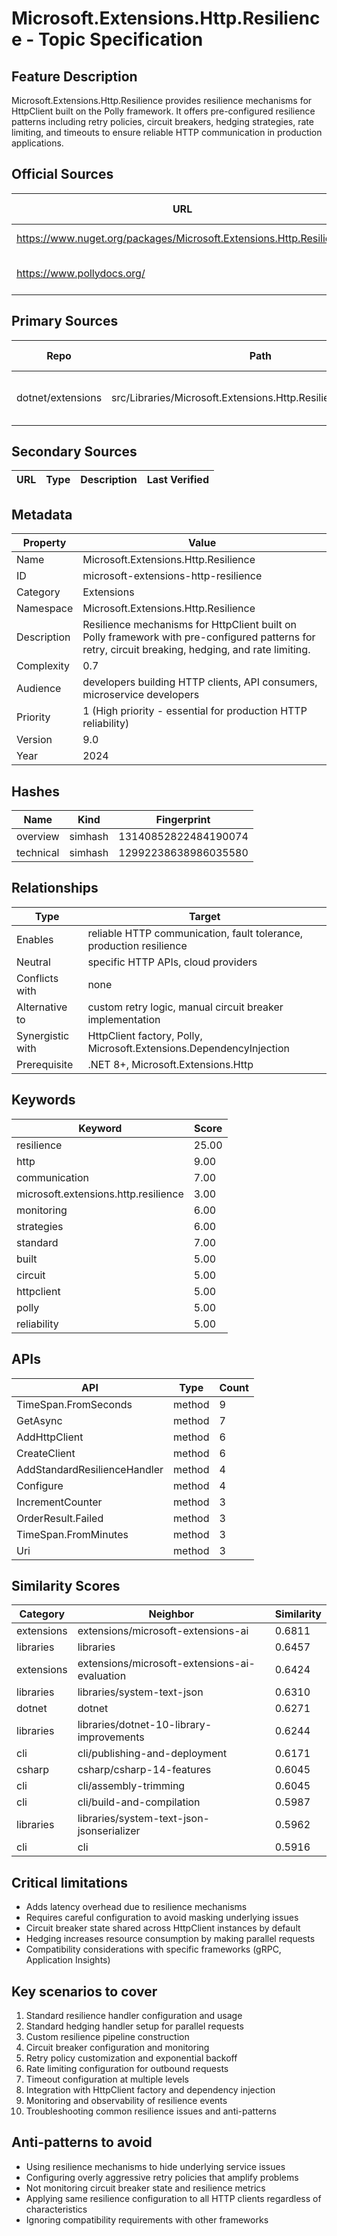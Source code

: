 # Microsoft.Extensions.Http.Resilience - Topic Specification

## Feature Description

Microsoft.Extensions.Http.Resilience provides resilience mechanisms for HttpClient built on the Polly framework. It offers pre-configured resilience patterns including retry policies, circuit breakers, hedging strategies, rate limiting, and timeouts to ensure reliable HTTP communication in production applications.

## Official Sources

| URL | Type | Description | Last Verified |
| --- | --- | --- | --- |
| https://www.nuget.org/packages/Microsoft.Extensions.Http.Resilience | rendered | Official NuGet package page | 2025-09-21 |
| https://www.pollydocs.org/ | rendered | Polly framework documentation | 2025-09-21 |

## Primary Sources

| Repo | Path | Description | Last Verified |
| --- | --- | --- | --- |
| dotnet/extensions | src/Libraries/Microsoft.Extensions.Http.Resilience/README.md | HTTP resilience library documentation | 2025-09-21 |

## Secondary Sources

| URL | Type | Description | Last Verified |
| --- | --- | --- | --- |

## Metadata

| Property | Value |
| --- | --- |
| Name | Microsoft.Extensions.Http.Resilience |
| ID | microsoft-extensions-http-resilience |
| Category | Extensions |
| Namespace | Microsoft.Extensions.Http.Resilience |
| Description | Resilience mechanisms for HttpClient built on Polly framework with pre-configured patterns for retry, circuit breaking, hedging, and rate limiting. |
| Complexity | 0.7 |
| Audience | developers building HTTP clients, API consumers, microservice developers |
| Priority | 1 (High priority - essential for production HTTP reliability) |
| Version | 9.0 |
| Year | 2024 |

## Hashes

| Name | Kind | Fingerprint |
|------|------|-------------|
| overview | simhash | 13140852822484190074 |
| technical | simhash | 12992238638986035580 |

## Relationships

| Type | Target |
| --- | --- |
| Enables | reliable HTTP communication, fault tolerance, production resilience |
| Neutral | specific HTTP APIs, cloud providers |
| Conflicts with | none |
| Alternative to | custom retry logic, manual circuit breaker implementation |
| Synergistic with | HttpClient factory, Polly, Microsoft.Extensions.DependencyInjection |
| Prerequisite | .NET 8+, Microsoft.Extensions.Http |

## Keywords

| Keyword | Score |
|---------|-------|
| resilience | 25.00 |
| http | 9.00 |
| communication | 7.00 |
| microsoft.extensions.http.resilience | 3.00 |
| monitoring | 6.00 |
| strategies | 6.00 |
| standard | 7.00 |
| built | 5.00 |
| circuit | 5.00 |
| httpclient | 5.00 |
| polly | 5.00 |
| reliability | 5.00 |

## APIs

| API | Type | Count |
|-----|------|-------|
| TimeSpan.FromSeconds | method | 9 |
| GetAsync | method | 7 |
| AddHttpClient | method | 6 |
| CreateClient | method | 6 |
| AddStandardResilienceHandler | method | 4 |
| Configure | method | 4 |
| IncrementCounter | method | 3 |
| OrderResult.Failed | method | 3 |
| TimeSpan.FromMinutes | method | 3 |
| Uri | method | 3 |

## Similarity Scores

| Category | Neighbor | Similarity |
|----------|----------|------------|
| extensions | extensions/microsoft-extensions-ai | 0.6811 |
| libraries | libraries | 0.6457 |
| extensions | extensions/microsoft-extensions-ai-evaluation | 0.6424 |
| libraries | libraries/system-text-json | 0.6310 |
| dotnet | dotnet | 0.6271 |
| libraries | libraries/dotnet-10-library-improvements | 0.6244 |
| cli | cli/publishing-and-deployment | 0.6171 |
| csharp | csharp/csharp-14-features | 0.6045 |
| cli | cli/assembly-trimming | 0.6045 |
| cli | cli/build-and-compilation | 0.5987 |
| libraries | libraries/system-text-json-jsonserializer | 0.5962 |
| cli | cli | 0.5916 |

## Critical limitations

- Adds latency overhead due to resilience mechanisms
- Requires careful configuration to avoid masking underlying issues
- Circuit breaker state shared across HttpClient instances by default
- Hedging increases resource consumption by making parallel requests
- Compatibility considerations with specific frameworks (gRPC, Application Insights)

## Key scenarios to cover

1. Standard resilience handler configuration and usage
2. Standard hedging handler setup for parallel requests
3. Custom resilience pipeline construction
4. Circuit breaker configuration and monitoring
5. Retry policy customization and exponential backoff
6. Rate limiting configuration for outbound requests
7. Timeout configuration at multiple levels
8. Integration with HttpClient factory and dependency injection
9. Monitoring and observability of resilience events
10. Troubleshooting common resilience issues and anti-patterns

## Anti-patterns to avoid

- Using resilience mechanisms to hide underlying service issues
- Configuring overly aggressive retry policies that amplify problems
- Not monitoring circuit breaker state and resilience metrics
- Applying same resilience configuration to all HTTP clients regardless of characteristics
- Ignoring compatibility requirements with other frameworks
